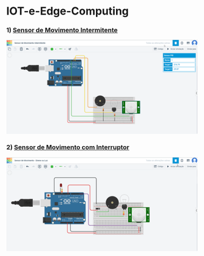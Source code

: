 # IOT-e-Edge-Computing

### 1) [Sensor de Movimento Intermitente](https://github.com/eduarda-alcantara/IOT-e-Edge-Computing/tree/main/SensorMovimento)
![image](https://github.com/eduarda-alcantara/IOT-e-Edge-Computing/blob/main/SensorMovimento/chrome_45yuKWmCJg.gif)

### 2) [Sensor de Movimento com Interruptor](https://github.com/eduarda-alcantara/IOT-e-Edge-Computing/tree/main/Sirene_ou_Luz)
![image](https://github.com/eduarda-alcantara/IOT-e-Edge-Computing/blob/main/Sirene_ou_Luz/chrome_MPHQiZxqXx.gif)

